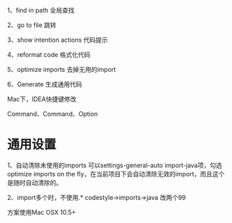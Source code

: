 1、find in path 全局查找

2、go to file 跳转

3、show intention actions 代码提示 

4、reformat code 格式化代码

5、optimize imports 去掉无用的import

6、Generate 生成通用代码



Mac下，IDEA快捷键修改

Command、Command、Option

# 通用设置
1、自动清除未使用的imports
可以settings-general-auto import-java项，勾选optimize imports on the fly，在当前项目下会自动清除无效的import，而且这个是随时自动清除的。

2、import多个时，不使用.*
codestyle->imports->java
改两个99


方案使用Mac OSX 10.5+
